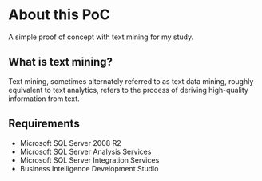 About this PoC
==============

A simple proof of concept with text mining for my study.

What is text mining?
--------------------

Text mining, sometimes alternately referred to as text data mining, roughly equivalent to text analytics, refers to the process of deriving high-quality information from text.

Requirements
------------
+ Microsoft SQL Server 2008 R2
+ Microsoft SQL Server Analysis Services
+ Microsoft SQL Server Integration Services
+ Business Intelligence Development Studio




    